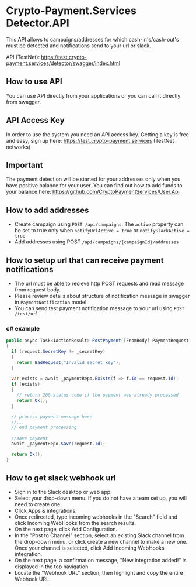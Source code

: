 # Crypto-Payment.Services Detector.API
This API allows to campaigns/addresses for which cash-in's/cash-out's must be detected and notifications send to your url or slack.

API (TestNet): https://test.crypto-payment.services/detector/swagger/index.html

## How to use API
You can use API directly from your applications or you can call it directly from swagger.

## API Access Key
In order to use the system you need an API access key. Getting a key is free and easy, sign up here: https://test.crypto-payment.services (TestNet networks)

## Important
The payment detection will be started for your addresses only when you have positive balance for your user. You can find out how to add funds to your balance here: https://github.com/CryptoPaymentServices/User.Api

## How to add addresses
- Create campaign using `POST /api/campaigns`. The `active` property can be set to true only when `notifyUrlActive = true` or `notifySlackActive = true`
- Add addresses using POST `/api/campaigns/{campaignId}/addresses`

## How to setup url that can receive payment notifications
- The url must be able to recieve http POST requests and read message from request body.
- Please review details about structure of notification message in swagger in `PaymentNotification` model
- You can send test payment notification message to your url using `POST /test/url`

### c# example

```c#
public async Task<IActionResult> PostPayment([FromBody] PaymentRequest request)
{
  if (request.SecretKey != _secretKey)
  {
    return BadRequest("Invalid secret key");
  }
  
  var exists = await _paymentRepo.Exists(f => f.Id == request.Id);
  if (exists)
  {
    // return 200 status code if the payment was already processed
    return Ok();
  }

  // process payment message here
  //...
  // end payment processing
  
  //save payment
  await _paymentRepo.Save(request.Id);

  return Ok();
}
```

## How to get slack webhook url
- Sign in to the Slack desktop or web app.
- Select your <team name> drop-down menu. If you do not have a team set up, you will need to create one.
- Click Apps & integrations.
- Once redirected, type incoming webhooks in the "Search" field and click Incoming WebHooks from the search results.
- On the next page, click Add Configuration.
- In the "Post to Channel" section, select an existing Slack channel from the drop-down menu, or click create a new channel to make a new one. Once your channel is selected, click Add Incoming WebHooks integration.
- On the next page, a confirmation message, "New integration added!" is displayed in the top navigation.
- Locate the "Webhook URL" section, then highlight and copy the entire Webhook URL.

